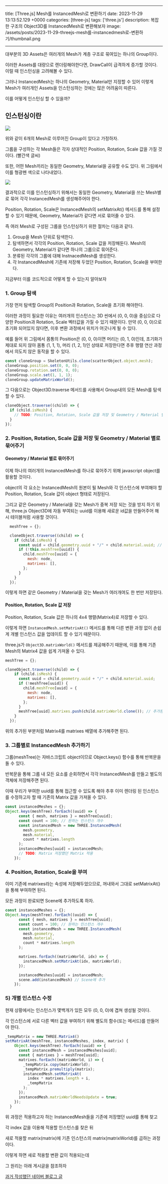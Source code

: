 

---
title: [Three.js] Mesh를 InstancedMesh로 변환하기
date: 2023-11-29 13:13:52.129 +0000
categories: [three-js]
tags: ['three.js']
description: 복잡한 구조의 Object3D를 InstancedMesh로 변환해보자
image: /assets/posts/2023-11-29-threejs-mesh를-instancedmesh로-변환하기/thumbnail.png

---

대부분의 3D Assets은 여러개의 Mesh가 계층 구조로 묶여있는 하나의 Group이다.

이러한 Assets를 대량으로 렌더링해야한다면, DrawCall이 급격하게 증가할 것이다. 이럴 때 인스턴싱을 고려해볼 수 있다.

그러나 InstancedMesh는 하나의 Geometry, Material만 지정할 수 있어 이렇게 Mesh가 여러개인 Assets을 인스턴싱하는 것에는 많은 어려움이 따른다.

이를 어떻게 인스턴싱 할 수 있을까?

## 인스턴싱이란
![](/assets/posts/2023-11-29-threejs-mesh를-instancedmesh로-변환하기/img0.png)

위와 같이 6개의 Mesh로 이루어진 Group이 있다고 가정하자.

그룹을 구성하는 각 Mesh들은 각자 상대적인 Position, Rotation, Scale 값을 가질 것이다. (빨간색 글씨)

또한, 어떤 Mesh끼리는 동일한 Geometry, Material을 공유할 수도 있다. 위 그림에서 이를 형광펜 색으로 나타내었다.

![](/assets/posts/2023-11-29-threejs-mesh를-instancedmesh로-변환하기/img1.png)

결과적으로 이를 인스턴싱하기 위해서는 동일한 Geometry, Material을 쓰는 Mesh별로 묶어 각각 InstancedMesh를 생성해주어야 한다.

Position, Rotation, Scale은 InstancedMesh의 setMatrixAt() 메서드를 통해 설정할 수 있기 때문에, Geometry, Material가 같다면 서로 묶어줄 수 있다.


즉 여러 Mesh로 구성된 그룹을 인스턴싱하기 위한 절차는 다음과 같다.

1. Group을 Mesh 단위로 탐색한다. 
2. 탐색하면서 각각의 Position, Rotation, Scale 값을 저장해둔다. Mesh의 Geometry, Material가 같다면 하나의 그룹으로 묶어준다.
3. 분류된 각각의 그룹에 대해 InstnacedMesh를 생성한다.
4. 각 InstancedMesh에 기존에 저장해 두었던 Position, Rotation, Scale을 부여한다.

지금부터 이를 코드적으로 어떻게 할 수 있는지 알아보자

### 1. Group 탐색

가장 먼저 탐색할 Group의 Position과 Rotation, Scale을 초기화 해야한다.

이러한 과정이 필요한 이유는 여러개의 인스턴스는 3D 씬에서 (0, 0, 0)을 중심으로 다양한 Position과 Rotation, Scale 벡터값을 가질 수 있기 때문이다. 만약 (0, 0, 0)으로 초기화 되어있지 않다면, 이후 변환 과정에서 위치가 어긋나게 될 수 있다.

예를 들어 위 그림에서 몸통의 Position은 (0, 0, 0)이면 머리는 (0, 1, 0)인데, 초기화가 제대로 되지 않아 몸통 (1, 1, 1), 머리 (1, 2, 1)인 상태로 저장한다면 추후 행렬 연산 과정에서 의도치 않은 동작을 할 수 있다.

```javascript
const cloneGroup = SkeletonUtils.clone(scatterObject.object.mesh);
cloneGroup.position.set(0, 0, 0);
cloneGroup.rotation.set(0, 0, 0);
cloneGroup.scale.set(1, 1, 1);
cloneGroup.updateMatrixWorld();
```

그 다음으로는 Object3D.traverse 메서드를 사용해서 Group내의 모든 Mesh를 탐색할 수 있다.

```javascript
cloneObject.traverse((child) => {
  if (child.isMesh) {
    // TODO: Position, Rotation, Scale 값을 저장 및 Geometry / Material 별로 묶어주기
  }
});
```

### 2. Position, Rotation, Scale 값을 저장 및 Geometry / Material 별로 묶어주기

#### Geometry / Material 별로 묶어주기

이제 하나의 여러개의 InstancedMesh를 하나로 묶어주기 위해 javascript object를 활용할 것이다.

object의 각 요소는 InstancedMesh의 원본이 될 Mesh와 각 인스턴스에 부여해야 할 Position, Rotation, Scale 값이 object 형태로 저장된다.

그리고 같은 Geometry / Material을 갖는 Mesh가 중복 저장 되는 것을 방지 하기 위해, three.js Object3D에 자동 부여되는 uuid를 이용해 새로운 id값을 만들어주어 해시 테이블처럼 사용할 것이다.

```javascript
  meshTree = {};

  cloneObject.traverse((child) => {
    if (child.isMesh) {
      const uuid = child.geometry.uuid + "/" + child.material.uuid; // 새로운 uuid 생성
      if (!this.meshTree[uuid]) {
        child.meshTree[uuid] = {
          mesh: node,
          matrixes: [],
        };
      }
    }
  });
```

이렇게 하면 같은 Geometry / Material을 갖는 Mesh가 여러개여도 한 번만 저장된다.

#### Position, Rotation, Scale 값 저장

Position, Rotation, Scale 값은 하나의 4x4 행렬(Matrix4)로 저장할 수 있다.

이렇게 하면 `InstancedMesh.setMatrixAt()` 메서드를 통해 다른 변환 과정 없이 손쉽게 개별 인스턴스 값을 업데이트 할 수 있기 때문이다.

three.js가 `Object3D.matrixWorld()` 메서드를 제공해주기 때문에, 이를 통해 기존 Mesh의 Matrix4 값을 쉽게 가져올 수 있다.

```javascript
meshTree = {};

cloneObject.traverse((child) => {
    if (child.isMesh) {
      const uuid = child.geometry.uuid + "/" + child.material.uuid;
      if (!meshTree[uuid]) {
        child.meshTree[uuid] = {
          mesh: node,
          matrixes: [],
        };
      }
      meshTree[uuid].matrixes.push(child.matrixWorld.clone()); // 추가된 부분
    }
  });
```

위의 추가된 부분처럼 Matrix4를 matrixes 배열에 추가해주면 된다.

### 3. 그룹별로 InstancedMesh 추가하기

그룹(meshTree)는 자바스크립트 object이므로 Object.keys() 함수를 통해 반복문을 돌 수 있다.

반복문을 통해 그룹 내 모든 요소를 순회하면서 각각 InstancedMesh를 만들고 별도의 객체에 저장해주면 된다.

이때 우리가 부여한 uuid를 통해 접근할 수 있도록 해야 추후 이미 렌더링 된 인스턴스를 수정하고자 할 때 기존의 Matrix 값을 가져올 수 있다.

```javascript
const instancedMeshes = {};
Object.keys(meshTree).forEach((uuid) => {
      const { mesh, matrixes } = meshTree[uuid];
      const count = 100; // 원하는 인스턴스 개수
      const instancedMesh = new THREE.InstancedMesh(
        mesh.geometry,
        mesh.material,
        count * matrixes.length
      );
      instancedMeshes[uuid] = instancedMesh;
      // TODO: Matrix 저장했던 Matrix 적용
    });
```

### 4. Position, Rotation, Scale을 부여

이미 기존에 matrixes라는 속성에 저장해두었으므로, 꺼내와서 그대로 setMatrixAt()을 통해 부여하면 된다.

모든 과정이 완료되면 Scene에 추가하도록 하자.

```javascript
const instancedMeshes = {};
Object.keys(meshTree).forEach((uuid) => {
      const { mesh, matrixes } = meshTree[uuid];
      const count = 100; // 원하는 인스턴스 개수
      const instancedMesh = new THREE.InstancedMesh(
        mesh.geometry,
        mesh.material,
        count * matrixes.length
      );

      matrixes.forEach((matrixWorld, idx) => {
        instancedMesh.setMatrixAt(idx, matrixWorld);
      });

      instancedMeshes[uuid] = instancedMesh;
      scene.add(instancedMesh) // Scene에 추가
    });
```

### 5) 개별 인스턴스 수정

현재 상황에서는 인스턴스가 몇백개가 있든 모두 (0, 0, 0)에 겹쳐 생성될 것이다.

각 인스턴스에 서로 다른 벡터 값을 부여하기 위해 별도의 함수(또는 메서드)를 만들어야 한다.

```javascript
_tempMatrix = new THREE.Matrix4()
setMatrixAt(meshTree, instancedMeshes, index, matrix) {
    Object.keys(meshTree).forEach((uuid) => {
      const instancedMesh = instancedMeshes[uuid];
      const { matrixes } = meshTree[uuid];
      matrixes.forEach((matrixWorld, i) => {
        _tempMatrix.copy(matrixWorld);
        _tempMatrix.premultiply(matrix);
        instancedMesh.setMatrixAt(
          index * matrixes.length + i,
          _tempMatrix
        );
      });
      instancedMesh.matrixWorldNeedsUpdate = true;
    });
  }
```

위 과정은 적용하고자 하는 InstancedMesh들을 기존에 저장했던 uuid를 통해 찾고

각 index 값을 이용해 적용할 인스턴스를 찾은 뒤

새로 적용할 matrix(matrix)에 기존 인스턴스의 matrix(matrixWorld)를 곱하는 과정이다.

이렇게 하면 새로 적용할 변환 값이 적용되는데

그 원리는 아래 게시글을 참조하자

[과거 작성했던 네이버 블로그 글](https://blog.naver.com/nureongi0214/223227024179)

        
